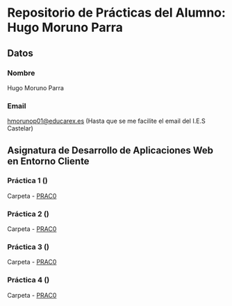# Repositorio de Prácticas del Alumno: Hugo Moruno Parra

## Datos

### Nombre

Hugo Moruno Parra

### Email

<hmorunop01@educarex.es> (Hasta que se me facilite el email del I.E.S Castelar)

## Asignatura de Desarrollo de Aplicaciones Web en Entorno Cliente

### Práctica 1 ()  
  
Carpeta - [PRAC0](Tarea1/)
  
### Práctica 2 ()  
  
Carpeta - [PRAC0](Tarea2/)
  
### Práctica 3 ()  
  
Carpeta - [PRAC0](Tarea3/)
  
### Práctica 4 ()  
  
Carpeta - [PRAC0](Tarea4/)
